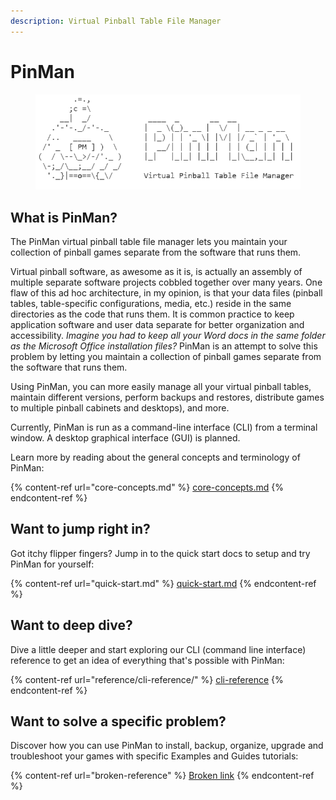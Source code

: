 ```yaml
---
description: Virtual Pinball Table File Manager
---
```


# PinMan

<figure><img src=".gitbook/assets/asciiart-white (1).png" alt=""><figcaption></figcaption></figure>

## What is PinMan?

The PinMan virtual pinball table file manager lets you maintain your collection of pinball games separate from the software that runs them.

Virtual pinball software, as awesome as it is, is actually an assembly of multiple separate software projects cobbled together over many years. One flaw of this ad hoc architecture, in my opinion, is that your data files (pinball tables, table-specific configurations, media, etc.) reside in the same directories as the code that runs them. It is common practice to keep application software and user data separate for better organization and accessibility. _Imagine you had to keep all your Word docs in the same folder as the Microsoft Office installation files?_ PinMan is an attempt to solve this problem by letting you maintain a collection of pinball games separate from the software that runs them.

Using PinMan, you can more easily manage all your virtual pinball tables, maintain different versions, perform backups and restores, distribute games to multiple pinball cabinets and desktops), and more.

Currently, PinMan is run as a command-line interface (CLI) from a terminal window. A desktop graphical interface (GUI) is planned.

Learn more by reading about the general concepts and terminology of PinMan:

{% content-ref url="core-concepts.md" %}
[core-concepts.md](core-concepts.md)
{% endcontent-ref %}

## Want to jump right in?

Got itchy flipper fingers? Jump in to the quick start docs to setup and try PinMan for yourself:

{% content-ref url="quick-start.md" %}
[quick-start.md](quick-start.md)
{% endcontent-ref %}

## Want to deep dive?

Dive a little deeper and start exploring our CLI (command line interface) reference to get an idea of everything that's possible with PinMan:

{% content-ref url="reference/cli-reference/" %}
[cli-reference](reference/cli-reference/)
{% endcontent-ref %}

## Want to solve a specific problem?&#x20;

Discover how you can use PinMan to install, backup, organize, upgrade and troubleshoot your games with specific Examples and Guides tutorials:

{% content-ref url="broken-reference" %}
[Broken link](broken-reference)
{% endcontent-ref %}
